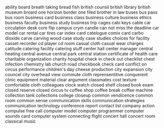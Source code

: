 ability board
breath taking
bread fish
british counsil
british library
british museum
broard one horizon
border one filed
brother in law
buses
bus pass
bus room
business card
business class
business culture
business ethics
business faculty
business study
business trip
cages
cabi keys
cable car
circulation desk
core flip
campus crym
candle
can not miss the deadline
car model
car rental
car tires
car index
card catelogue
comix card
carbo dioxide
carve
carving wood
case study
case studies
choices for facility
casset recorder
cd player
cd room
casual cloth
casual wear
charges
catitude
catering facility
catering stuff
center hall
center manager
central heating
central avenue
central park
central station
certificate of health care
charitable organization
charity hospital
check in
check out
checklist
chest infection
chemistry lab
church road
checkbook
check card
conflict on
circus performance
children's day
cheese production
city expansion
city councel
city overhead view
commute
cloth reprensentitive
conquerent
clinic equipment
material
clear argument
classmates
cost texture
comfortable cloth
colleagues
clock watch
closed shelf
closed book exam
closed reserve
closed circus tv
coffee shop
coffee break
coffee machine
collection tank
collections
college closeup
common vendicence
common room
common sense
communication skills
communication strategies
communication technology
conference report
contact list
company action
compulse free call
computer model
computer programmer
computer sounds card
computer system
connecting flight
concert hall
concert room
classical music
